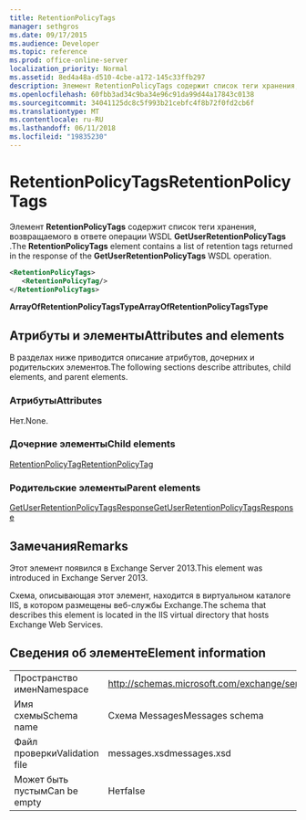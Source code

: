 ```yaml
---
title: RetentionPolicyTags
manager: sethgros
ms.date: 09/17/2015
ms.audience: Developer
ms.topic: reference
ms.prod: office-online-server
localization_priority: Normal
ms.assetid: 8ed4a48a-d510-4cbe-a172-145c33ffb297
description: Элемент RetentionPolicyTags содержит список теги хранения, возвращаемого в ответе операции GetUserRetentionPolicyTags WSDL.
ms.openlocfilehash: 60fbb3ad34c9ba34e96c91da99d44a17843c0138
ms.sourcegitcommit: 34041125dc8c5f993b21cebfc4f8b72f0fd2cb6f
ms.translationtype: MT
ms.contentlocale: ru-RU
ms.lasthandoff: 06/11/2018
ms.locfileid: "19835230"
---
```

# <a name="retentionpolicytags"></a><span data-ttu-id="a6e30-103">RetentionPolicyTags</span><span class="sxs-lookup"><span data-stu-id="a6e30-103">RetentionPolicyTags</span></span>

<span data-ttu-id="a6e30-104">Элемент **RetentionPolicyTags** содержит список теги хранения, возвращаемого в ответе операции WSDL **GetUserRetentionPolicyTags** .</span><span class="sxs-lookup"><span data-stu-id="a6e30-104">The **RetentionPolicyTags** element contains a list of retention tags returned in the response of the **GetUserRetentionPolicyTags** WSDL operation.</span></span> 
  
```XML
<RetentionPolicyTags>
   <RetentionPolicyTag/>
</RetentionPolicyTags>
```

 <span data-ttu-id="a6e30-105">**ArrayOfRetentionPolicyTagsType**</span><span class="sxs-lookup"><span data-stu-id="a6e30-105">**ArrayOfRetentionPolicyTagsType**</span></span>
## <a name="attributes-and-elements"></a><span data-ttu-id="a6e30-106">Атрибуты и элементы</span><span class="sxs-lookup"><span data-stu-id="a6e30-106">Attributes and elements</span></span>

<span data-ttu-id="a6e30-107">В разделах ниже приводится описание атрибутов, дочерних и родительских элементов.</span><span class="sxs-lookup"><span data-stu-id="a6e30-107">The following sections describe attributes, child elements, and parent elements.</span></span>
  
### <a name="attributes"></a><span data-ttu-id="a6e30-108">Атрибуты</span><span class="sxs-lookup"><span data-stu-id="a6e30-108">Attributes</span></span>

<span data-ttu-id="a6e30-109">Нет.</span><span class="sxs-lookup"><span data-stu-id="a6e30-109">None.</span></span>
  
### <a name="child-elements"></a><span data-ttu-id="a6e30-110">Дочерние элементы</span><span class="sxs-lookup"><span data-stu-id="a6e30-110">Child elements</span></span>

[<span data-ttu-id="a6e30-111">RetentionPolicyTag</span><span class="sxs-lookup"><span data-stu-id="a6e30-111">RetentionPolicyTag</span></span>](retentionpolicytag.md)
  
### <a name="parent-elements"></a><span data-ttu-id="a6e30-112">Родительские элементы</span><span class="sxs-lookup"><span data-stu-id="a6e30-112">Parent elements</span></span>

[<span data-ttu-id="a6e30-113">GetUserRetentionPolicyTagsResponse</span><span class="sxs-lookup"><span data-stu-id="a6e30-113">GetUserRetentionPolicyTagsResponse</span></span>](getuserretentionpolicytagsresponse.md)
  
## <a name="remarks"></a><span data-ttu-id="a6e30-114">Замечания</span><span class="sxs-lookup"><span data-stu-id="a6e30-114">Remarks</span></span>

<span data-ttu-id="a6e30-115">Этот элемент появился в Exchange Server 2013.</span><span class="sxs-lookup"><span data-stu-id="a6e30-115">This element was introduced in Exchange Server 2013.</span></span>
  
<span data-ttu-id="a6e30-116">Схема, описывающая этот элемент, находится в виртуальном каталоге IIS, в котором размещены веб-службы Exchange.</span><span class="sxs-lookup"><span data-stu-id="a6e30-116">The schema that describes this element is located in the IIS virtual directory that hosts Exchange Web Services.</span></span>
  
## <a name="element-information"></a><span data-ttu-id="a6e30-117">Сведения об элементе</span><span class="sxs-lookup"><span data-stu-id="a6e30-117">Element information</span></span>

|||
|:-----|:-----|
|<span data-ttu-id="a6e30-118">Пространство имен</span><span class="sxs-lookup"><span data-stu-id="a6e30-118">Namespace</span></span>  <br/> |http://schemas.microsoft.com/exchange/services/2006/messages  <br/> |
|<span data-ttu-id="a6e30-119">Имя схемы</span><span class="sxs-lookup"><span data-stu-id="a6e30-119">Schema name</span></span>  <br/> |<span data-ttu-id="a6e30-120">Схема Messages</span><span class="sxs-lookup"><span data-stu-id="a6e30-120">Messages schema</span></span>  <br/> |
|<span data-ttu-id="a6e30-121">Файл проверки</span><span class="sxs-lookup"><span data-stu-id="a6e30-121">Validation file</span></span>  <br/> |<span data-ttu-id="a6e30-122">messages.xsd</span><span class="sxs-lookup"><span data-stu-id="a6e30-122">messages.xsd</span></span>  <br/> |
|<span data-ttu-id="a6e30-123">Может быть пустым</span><span class="sxs-lookup"><span data-stu-id="a6e30-123">Can be empty</span></span>  <br/> |<span data-ttu-id="a6e30-124">Нет</span><span class="sxs-lookup"><span data-stu-id="a6e30-124">false</span></span>  <br/> |
   

